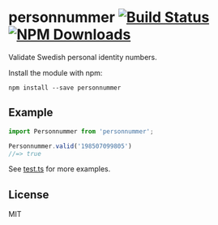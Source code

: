 # personnummer [![Build Status](https://img.shields.io/github/actions/workflow/status/personnummer/js/nodejs.yml?branch=master)](https://github.com/personnummer/js/actions) [![NPM Downloads](https://img.shields.io/npm/dm/personnummer.svg)](https://www.npmjs.com/package/personnummer)

Validate Swedish personal identity numbers.

Install the module with npm:

```
npm install --save personnummer
```

## Example

```javascript
import Personnummer from 'personnummer';

Personnummer.valid('198507099805')
//=> true
```

See [test.ts](test.ts) for more examples.

## License

MIT
